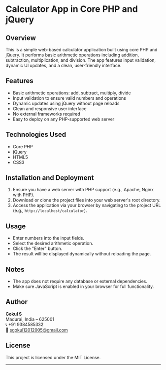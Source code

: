 # Calculator App in Core PHP and jQuery

## Overview
This is a simple web-based calculator application built using core PHP and jQuery. It performs basic arithmetic operations including addition, subtraction, multiplication, and division. The app features input validation, dynamic UI updates, and a clean, user-friendly interface.

## Features
- Basic arithmetic operations: add, subtract, multiply, divide
- Input validation to ensure valid numbers and operations
- Dynamic updates using jQuery without page reloads
- Clean and responsive user interface
- No external frameworks required
- Easy to deploy on any PHP-supported web server

## Technologies Used
- Core PHP
- jQuery
- HTML5
- CSS3

## Installation and Deployment
1. Ensure you have a web server with PHP support (e.g., Apache, Nginx with PHP).
2. Download or clone the project files into your web server's root directory.
3. Access the application via your browser by navigating to the project URL (e.g., `http://localhost/calculator`).

## Usage
- Enter numbers into the input fields.
- Select the desired arithmetic operation.
- Click the "Enter" button.
- The result will be displayed dynamically without reloading the page.

## Notes
- The app does not require any database or external dependencies.
- Make sure JavaScript is enabled in your browser for full functionality.


## Author
**Gokul S**  
Madurai, India – 625001  
📞 +91 9384585332  
📧 sgokul12012005@gmail.com

## License
This project is licensed under the MIT License.

---
